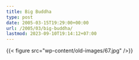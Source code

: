 ```yaml
---
title: Big Buddha
type: post
date: 2005-03-15T19:29:00+00:00
url: /2005/03/big-buddha/
lastmod: 2023-09-10T19:14:12+07:00
---
```

{{< figure src="wp-content/old-images/67.jpg" />}}
